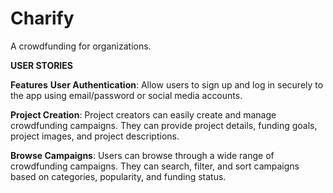 # Charify
A crowdfunding for organizations.

**USER STORIES**

**Features**
**User Authentication**: Allow users to sign up and log in securely to the app using email/password or social media accounts.

**Project Creation**: Project creators can easily create and manage crowdfunding campaigns. They can provide project details, funding goals, project images, and project descriptions.

**Browse Campaigns**: Users can browse through a wide range of crowdfunding campaigns. They can search, filter, and sort campaigns based on categories, popularity, and funding status.



